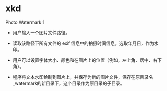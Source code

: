 # xkd
Photo Watermark 1
- 用户输入一个图片文件路径。

- 读取该路径下所有文件的 exif 信息中的拍摄时间信息，选取年月日，作为水印。

- 用户可以设置字体大小、颜色和在图片上的位置（例如，左上角、居中、右下角）。

- 程序将文本水印绘制到图片上，并保存为新的图片文件，保存在原目录名_watermark的新目录下，这个目录作为原目录的子目录。
